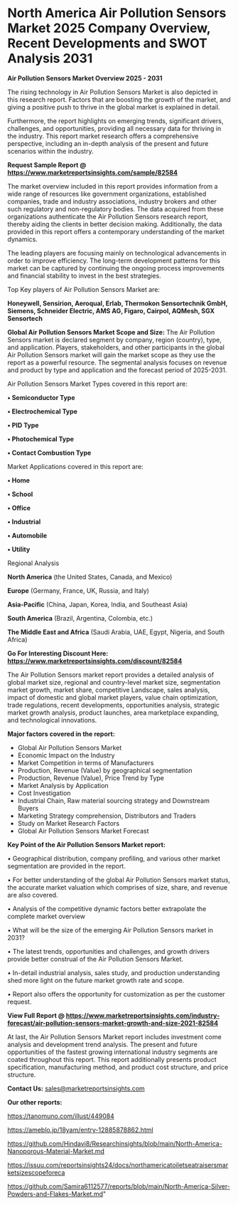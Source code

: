 # North America Air Pollution Sensors Market 2025 Company Overview, Recent Developments and SWOT Analysis 2031

<Strong> Air Pollution Sensors Market Overview 2025 - 2031</strong>

The rising technology in Air Pollution Sensors Market is also depicted in this research report. Factors that are boosting the growth of the market, and giving a positive push to thrive in the global market is explained in detail.

Furthermore, the report highlights on emerging trends, significant drivers, challenges, and opportunities, providing all necessary data for thriving in the industry. This report market research offers a comprehensive perspective, including an in-depth analysis of the present and future scenarios within the industry.

<strong>Request Sample Report @ <a href=https://www.marketreportsinsights.com/sample/82584>https://www.marketreportsinsights.com/sample/82584</a></strong>

The market overview included in this report provides information from a wide range of resources like government organizations, established companies, trade and industry associations, industry brokers and other such regulatory and non-regulatory bodies. The data acquired from these organizations authenticate the Air Pollution Sensors research report, thereby aiding the clients in better decision making. Additionally, the data provided in this report offers a contemporary understanding of the market dynamics.

The leading players are focusing mainly on technological advancements in order to improve efficiency. The long-term development patterns for this market can be captured by continuing the ongoing process improvements and financial stability to invest in the best strategies.

Top Key players of Air Pollution Sensors Market are:

<strong>Honeywell, Sensirion, Aeroqual, Erlab, Thermokon Sensortechnik GmbH, Siemens, Schneider Electric, AMS AG, Figaro, Cairpol, AQMesh, SGX Sensortech</strong>

<strong><b>Global Air Pollution Sensors Market Scope and Size:</b></strong>
The Air Pollution Sensors market is declared segment by company, region (country), type, and application. Players, stakeholders, and other participants in the global Air Pollution Sensors market will gain the market scope as they use the report as a powerful resource. The segmental analysis focuses on revenue and product by type and application and the forecast period of 2025-2031.

Air Pollution Sensors Market Types covered in this report are:

<strong>• Semiconductor Type

• Electrochemical Type

• PID Type

• Photochemical Type

• Contact Combustion Type</strong>

Market Applications covered in this report are:

<strong>• Home

• School

• Office

• Industrial

• Automobile

• Utility</strong> 

Regional Analysis

<strong>North America</strong> (the United States, Canada, and Mexico)

<strong>Europe</strong> (Germany, France, UK, Russia, and Italy)

<strong>Asia-Pacific</strong> (China, Japan, Korea, India, and Southeast Asia)

<strong>South America</strong> (Brazil, Argentina, Colombia, etc.)

<strong>The Middle East and Africa</strong> (Saudi Arabia, UAE, Egypt, Nigeria, and South Africa)

<strong>Go For Interesting Discount Here: <a href=https://www.marketreportsinsights.com/discount/82584>https://www.marketreportsinsights.com/discount/82584</a></strong>

The Air Pollution Sensors market report provides a detailed analysis of global market size, regional and country-level market size, segmentation market growth, market share, competitive Landscape, sales analysis, impact of domestic and global market players, value chain optimization, trade regulations, recent developments, opportunities analysis, strategic market growth analysis, product launches, area marketplace expanding, and technological innovations.

<strong><b>Major factors covered in the report:</b></strong>
<ul>
  <li>Global Air Pollution Sensors Market </li>
  <li>Economic Impact on the Industry</li>
  <li>Market Competition in terms of Manufacturers</li>
  <li>Production, Revenue (Value) by geographical segmentation</li>
  <li>Production, Revenue (Value), Price Trend by Type</li>
  <li>Market Analysis by Application</li>
  <li>Cost Investigation</li>
  <li>Industrial Chain, Raw material sourcing strategy and Downstream Buyers</li>
  <li>Marketing Strategy comprehension, Distributors and Traders</li>
  <li>Study on Market Research Factors</li>
  <li>Global Air Pollution Sensors Market Forecast</li>
</ul>

<strong><b>Key Point of the Air Pollution Sensors Market report:</b></strong>

• Geographical distribution, company profiling, and various other market segmentation are provided in the report.

• For better understanding of the global Air Pollution Sensors market status, the accurate market valuation which comprises of size, share, and revenue are also covered.

• Analysis of the competitive dynamic factors better extrapolate the complete market overview

• What will be the size of the emerging Air Pollution Sensors market in 2031?

• The latest trends, opportunities and challenges, and growth drivers provide better construal of the Air Pollution Sensors Market.

• In-detail industrial analysis, sales study, and production understanding shed more light on the future market growth rate and scope.

• Report also offers the opportunity for customization as per the customer request.

<strong><b>View Full Report @ <a href=https://www.marketreportsinsights.com/industry-forecast/air-pollution-sensors-market-growth-and-size-2021-82584>https://www.marketreportsinsights.com/industry-forecast/air-pollution-sensors-market-growth-and-size-2021-82584</a></b></strong>


At last, the Air Pollution Sensors Market report includes investment come analysis and development trend analysis. The present and future opportunities of the fastest growing international industry segments are coated throughout this report. This report additionally presents product specification, manufacturing method, and product cost structure, and price structure.

<strong>Contact Us:</strong>
sales@marketreportsinsights.com

<strong>Our other reports:</strong>

<a href=https://tanomuno.com/illust/449084>https://tanomuno.com/illust/449084</a>

<a href=https://ameblo.jp/18yam/entry-12885878862.html>https://ameblo.jp/18yam/entry-12885878862.html</a>

<a href=https://github.com/Hindavi8/Researchinsights/blob/main/North-America-Nanoporous-Material-Market.md>https://github.com/Hindavi8/Researchinsights/blob/main/North-America-Nanoporous-Material-Market.md</a>

<a href=https://issuu.com/reportsinsights24/docs/northamericatoiletseatraisersmarketsizescopeforeca>https://issuu.com/reportsinsights24/docs/northamericatoiletseatraisersmarketsizescopeforeca</a>

<a href=https://github.com/Samira6112577/reports/blob/main/North-America-Silver-Powders-and-Flakes-Market.md>https://github.com/Samira6112577/reports/blob/main/North-America-Silver-Powders-and-Flakes-Market.md</a>"
